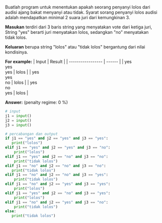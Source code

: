 Buatlah program untuk menentukan apakah seorang penyanyi lolos dari audisi ajang bakat menyanyi atau tidak. Syarat sorang penyanyi lolos audisi adalah mendapatkan minimal 2 suara juri dari kemungkinan 3.

**Masukan** terdiri dari 3 baris string yang menyatakan vote dari ketiga juri, String "yes" berarti juri menyatakan lolos, sedangkan "no" menyatakan tidak lolos.

**Keluaran** berupa string "lolos" atau "tidak lolos" bergantung dari nilai kondisinya.  

**For example:**
|       Input       | Result |
| ----------------- | ------ |
| yes<br>yes<br>yes | lolos  |
| yes<br>yes<br>no  | lolos  |
| yes<br>no<br>yes  | lolos  |

**Answer:** (penalty regime: 0 %)

```python
# input
j1 = input()
j2 = input()
j3 = input()

# percabangan dan output
if j1 == "yes" and j2 == "yes" and j3 == "yes":
   print("lolos")
elif j1 == "yes" and j2 == "yes" and j3 == "no":
    print("lolos")
elif j1 == "yes" and j2 == "no" and j3 == "no":
    print("tidak lolos")
elif j1 == "no" and j2 == "no" and j3 == "no":
   print("tidak lolos")
elif j1 == "no" and j2 == "no" and j3 == "yes":
    print("tidak lolos")
elif j1 == "no" and j2 == "yes" and j3 == "yes":
    print("lolos")
elif j1 == "yes" and j2 == "no" and j3 == "yes":
    print("lolos")
elif j1 == "no" and j2 == "yes" and j3 == "no":
    print("tidak lolos")
else:
   print("tidak lolos")
```
